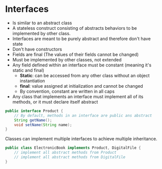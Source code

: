 # Interfaces

- Is similar to an abstract class
- A stateless construct consisting of abstracts behaviors to be implemented by other class.
- Interfaces are meant to be purely abstract and therefore don't have state
- Don't have constructors
- Fields are final (The values of their fields cannot be changed)
- Must be implemented by other classes, not extended
- Any field defined within an interface must be constant (meaning it's static and final)
  * **Static**: can be accessed from any other class without an object instantiation
  * **final**: value assigned at initialization and cannot be changed
  * By convention, constant are written in all caps
- Any class that implements an interface must implement all of its methods, or it must declare itself abstract

```java
public interface Product {
    // By default, methods in an interface are public ans abstract
    String getName();
    void setName(String name);
}
```

Classes can implement multiple interfaces to achieve multiple inheritance.

```java
public class ElectronicBook implements Product, DigitalFile {
    // implement all abstract methods from Product
    // implement all abstract methods from DigitalFile
}
```